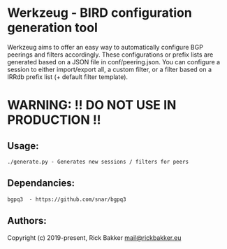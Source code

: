 Werkzeug - BIRD configuration generation tool
================================================

Werkzeug aims to offer an easy way to automatically configure BGP peerings and filters accordingly. These configurations or prefix lists are generated based on a JSON file in conf/peering.json.
You can configure a session to either import/export all, a custom filter, or a filter based on a IRRdb prefix list (+ default filter template).

# WARNING: !! DO NOT USE IN PRODUCTION !!

Usage:
------

    ./generate.py - Generates new sessions / filters for peers

Dependancies:
-------------

    bgpq3  - https://github.com/snar/bgpq3

Authors:
-------

Copyright (c) 2019-present, Rick Bakker <mail@rickbakker.eu>
